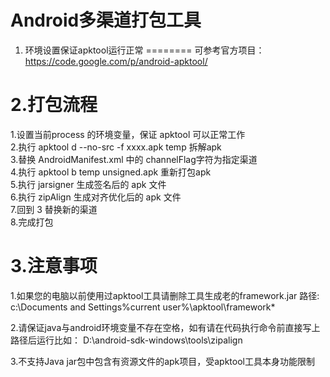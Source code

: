 Android多渠道打包工具
========

1. 环境设置保证apktool运行正常
========
可参考官方项目：https://code.google.com/p/android-apktool/

2.打包流程
========
1.设置当前process 的环境变量，保证 apktool 可以正常工作<br />
2.执行 apktool d --no-src -f xxxx.apk temp 拆解apk<br />
3.替换 AndroidManifest.xml 中的 channelFlag字符为指定渠道<br />
4.执行 apktool b temp unsigned.apk 重新打包apk<br />
5.执行 jarsigner 生成签名后的 apk 文件<br />
6.执行 zipAlign 生成对齐优化后的 apk 文件<br />
7.回到 3 替换新的渠道<br />
8.完成打包<br />

3.注意事项
========
1.如果您的电脑以前使用过apktool工具请删除工具生成老的framework.jar 路径:
c:\Documents and Settings\%current user%\apktool\framework\*

2.请保证java与android环境变量不存在空格，如有请在代码执行命令前直接写上路径后运行比如：
D:\android-sdk-windows\tools\zipalign

3.不支持Java jar包中包含有资源文件的apk项目，受apktool工具本身功能限制
